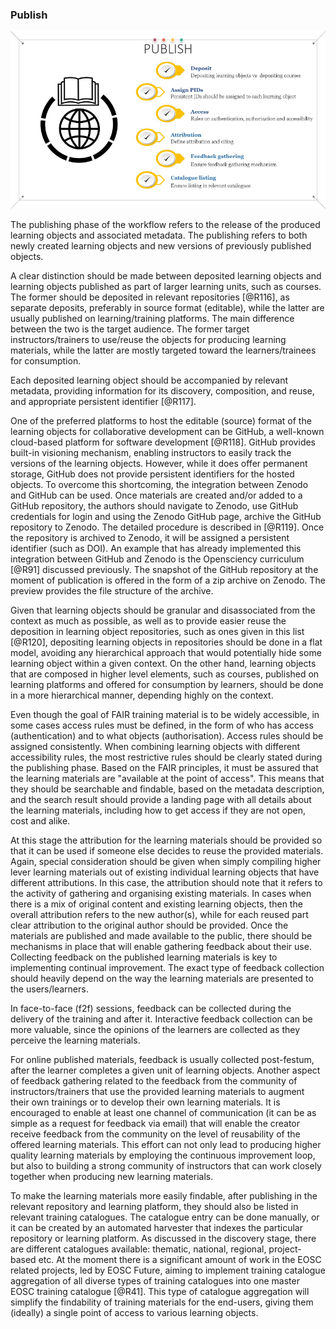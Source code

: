 ### Publish

![Fig. 13 - Main goals of the publish stage](./attachments/publish.png)

The publishing phase of the workflow refers to the release of the produced learning objects and associated metadata. The publishing refers to both newly created learning objects and new versions of previously published objects. 

A clear distinction should be made between deposited learning objects and learning objects published as part of larger learning units, such as courses. The former should be deposited in relevant repositories [@R116], as separate deposits, preferably in source format (editable), while the latter are usually published on learning/training platforms. The main difference between the two is the target audience. The former target instructors/trainers to use/reuse the objects for producing learning materials, while the latter are mostly targeted toward the learners/trainees for consumption. 

Each deposited learning object should be accompanied by relevant metadata, providing information for its discovery, composition, and reuse, and appropriate persistent identifier [@R117]. 

One of the preferred platforms to host the editable (source) format of the learning objects for collaborative development can be GitHub, a well-known cloud-based platform for software development [@R118]. GitHub provides built-in visioning mechanism, enabling instructors to easily track the versions of the learning objects. However, while it does offer permanent storage, GitHub does not provide persistent identifiers for the hosted objects. To overcome this shortcoming, the integration between Zenodo and GitHub can be used. Once materials are created and/or added to a GitHub repository, the authors should navigate to Zenodo, use GitHub credentials for login and using the Zenodo GitHub page, archive the GitHub repository to Zenodo. The detailed procedure is described in [@R119]. Once the repository is archived to Zenodo, it will be assigned a persistent identifier (such as DOI). An example that has already implemented this integration between GitHub and Zenodo is the Opensciency curriculum [@R91] discussed previously. The snapshot of the GitHub repository at the moment of publication is offered in the form of a zip archive on Zenodo. The preview provides the file structure of the archive.

Given that learning objects should be granular and disassociated from the context as much as possible, as well as to provide easier reuse the deposition in learning object repositories, such as ones given in this list [@R120], depositing learning objects in repositories should be done in a flat model, avoiding any hierarchical approach that would potentially hide some learning object within a given context. On the other hand, learning objects that are composed in higher level elements, such as courses, published on learning platforms and offered for consumption by learners, should be done in a more hierarchical manner, depending highly on the context. 

Even though the goal of FAIR training material is to be widely accessible, in some cases access rules must be defined, in the form of who has access (authentication) and to what objects (authorisation). Access rules should be assigned consistently. When combining learning objects with different accessibility rules, the most restrictive rules should be clearly stated during the publishing phase. Based on the FAIR principles, it must be assured that the learning materials are "available at the point of access". This means that they should be searchable and findable, based on the metadata description, and the search result should provide a landing page with all details about the learning materials, including how to get access if they are not open, cost and alike.

At this stage the attribution for the learning materials should be provided so that it can be used if someone else decides to reuse the provided materials. Again, special consideration should be given when simply compiling higher lever learning materials out of existing individual learning objects that have different attributions. In this case, the attribution should note that it refers to the activity of gathering and organising existing materials. In cases when there is a mix of original content and existing learning objects, then the overall attribution refers to the new author(s), while for each reused part clear attribution to the original author should be provided. 
Once the materials are published and made available to the public, there should be mechanisms in place that will enable gathering feedback about their use. Collecting feedback on the published learning materials is key to implementing continual improvement. The exact type of feedback collection should heavily depend on the way the learning materials are presented to the users/learners. 

In face-to-face (f2f) sessions, feedback can be collected during the delivery of the training and after it. Interactive feedback collection can be more valuable, since the opinions of the learners are collected as they perceive the learning materials. 

For online published materials, feedback is usually collected post-festum, after the learner completes a given unit of learning objects. 
Another aspect of feedback gathering related to the feedback from the community of instructors/trainers that use the provided learning materials to augment their own trainings or to develop their own learning materials. It is encouraged to enable at least one channel of communication (it can be as simple as a request for feedback via email) that will enable the creator receive feedback from the community on the level of reusability of the offered learning materials. This effort can not only lead to producing higher quality learning materials by employing the continuous improvement loop, but also to building a strong community of instructors that can work closely together when producing new learning materials.

To make the learning materials more easily findable, after publishing in the relevant repository and learning platform, they should also be listed in relevant training catalogues. The catalogue entry can be done manually, or it can be created by an automated harvester that indexes the particular repository or learning platform. As discussed in the discovery stage, there are different catalogues available: thematic, national, regional, project-based etc. At the moment there is a significant amount of work in the EOSC related projects, led by EOSC Future, aiming to implement training catalogue aggregation of all diverse types of training catalogues into one master EOSC training catalogue [@R41]. This type of catalogue aggregation will simplify the findability of training materials for the end-users, giving them (ideally) a single point of access to various learning objects.
